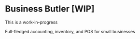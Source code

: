 # Business Butler [WIP]

This is a work-in-progress

Full-fledged accounting, inventory, and POS for small businesses
